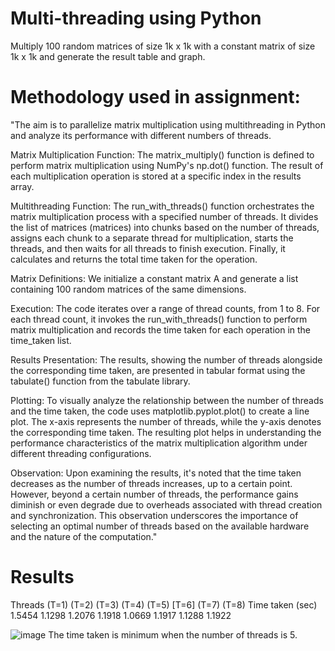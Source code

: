 # Multi-threading using Python
Multiply 100 random matrices of size 1k x 1k with a constant matrix of size 1k x 1k and generate the result table and graph.

# Methodology used in assignment:
"The aim is to parallelize matrix multiplication using multithreading in Python and analyze its performance with different numbers of threads.

Matrix Multiplication Function: The matrix_multiply() function is defined to perform matrix multiplication using NumPy's np.dot() function. The result of each multiplication operation is stored at a specific index in the results array.

Multithreading Function: The run_with_threads() function orchestrates the matrix multiplication process with a specified number of threads. It divides the list of matrices (matrices) into chunks based on the number of threads, assigns each chunk to a separate thread for multiplication, starts the threads, and then waits for all threads to finish execution. Finally, it calculates and returns the total time taken for the operation.

Matrix Definitions: We initialize a constant matrix A and generate a list containing 100 random matrices of the same dimensions.

Execution: The code iterates over a range of thread counts, from 1 to 8. For each thread count, it invokes the run_with_threads() function to perform matrix multiplication and records the time taken for each operation in the time_taken list.

Results Presentation: The results, showing the number of threads alongside the corresponding time taken, are presented in tabular format using the tabulate() function from the tabulate library.

Plotting: To visually analyze the relationship between the number of threads and the time taken, the code uses matplotlib.pyplot.plot() to create a line plot. The x-axis represents the number of threads, while the y-axis denotes the corresponding time taken. The resulting plot helps in understanding the performance characteristics of the matrix multiplication algorithm under different threading configurations.

Observation: Upon examining the results, it's noted that the time taken decreases as the number of threads increases, up to a certain point. However, beyond a certain number of threads, the performance gains diminish or even degrade due to overheads associated with thread creation and synchronization. This observation underscores the importance of selecting an optimal number of threads based on the available hardware and the nature of the computation."

# Results
Threads	(T=1)	(T=2)	(T=3)	(T=4)	(T=5)	[T=6]	(T=7)	(T=8)
Time taken (sec)	1.5454	1.1298	1.2076	1.1918	1.0669	1.1917	1.1288	1.1922

![image](https://github.com/akshit2605/Multithreading/assets/100219639/a2be96d9-5c17-46fe-a4e9-d138f26da23f)
The time taken is minimum when the number of threads is 5.

